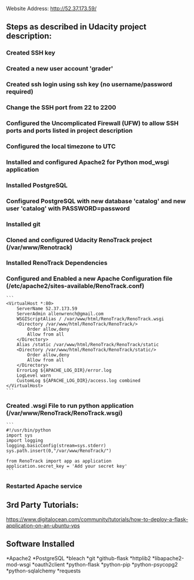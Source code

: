 Website Address: http://52.37.173.59/

## Steps as described in Udacity project description:

### Created SSH key
### Created a new user account 'grader'
### Created ssh login using ssh key (no username/password required)
### Change the SSH port from 22 to 2200
### Configured the Uncomplicated Firewall (UFW) to allow SSH ports and ports listed in project description
### Configured the local timezone to UTC
### Installed and configured Apache2 for Python mod_wsgi application
### Installed PostgreSQL
### Configured PostgreSQL with new database 'catalog' and new user 'catalog' with PASSWORD=password
### Installed git
### Cloned and configured Udacity RenoTrack project (/var/www/Renotrack)
### Installed RenoTrack Dependencies
### Configured and Enabled a new Apache Configuration file (/etc/apache2/sites-available/RenoTrack.conf)
	```
	<VirtualHost *:80>
		ServerName 52.37.173.59
		ServerAdmin allenwrench@gmail.com
		WSGIScriptAlias / /var/www/html/RenoTrack/RenoTrack.wsgi
		<Directory /var/www/html/RenoTrack/RenoTrack/>
			Order allow,deny
			Allow from all
		</Directory>
		Alias /static /var/www/html/RenoTrack/RenoTrack/static
		<Directory /var/www/html/RenoTrack/RenoTrack/static/>
			Order allow,deny
			Allow from all
		</Directory>
		ErrorLog ${APACHE_LOG_DIR}/error.log
		LogLevel warn
		CustomLog ${APACHE_LOG_DIR}/access.log combined
	</VirtualHost>
	```

### Created .wsgi File to run python application (/var/www/RenoTrack/RenoTrack.wsgi)
	```
	#!/usr/bin/python
	import sys
	import logging
	logging.basicConfig(stream=sys.stderr)
	sys.path.insert(0,"/var/www/RenoTrack/")

	from RenoTrack import app as application
	application.secret_key = 'Add your secret key'
	```
### Restarted Apache service

## 3rd Party Tutorials:
https://www.digitalocean.com/community/tutorials/how-to-deploy-a-flask-application-on-an-ubuntu-vps

## Software Installed
*Apache2
*PostgreSQL
*bleach
*git
*github-flask
*httplib2
*libapache2-mod-wsgi
*oauth2client
*python-flask
*python-pip
*python-psycopg2
*python-sqlalchemy
*requests

